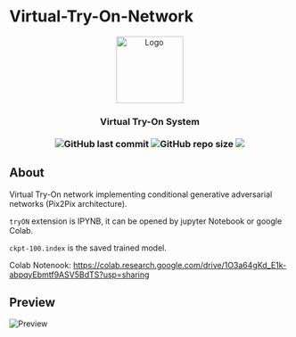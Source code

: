 # Virtual-Try-On-Network
<p align="center">
<img src="https://user-images.githubusercontent.com/32794378/141994091-ee60b52a-1159-4bde-9b59-96b537d2ebae.png" alt="Logo" width="120">
</p>
<h3 align="center">Virtual Try-On System<br><br>
<img alt="GitHub last commit" src="https://img.shields.io/github/last-commit/ISL270/Virtual-Try-On-Network">
<img alt="GitHub repo size" src="https://img.shields.io/github/repo-size/isl270/Virtual-Try-On-Network">
  <img src="https://visitor-badge.glitch.me/badge?page_id=ISL270.Virtual-Try-On-Network&right_color=red&left_text=visitors" /></h3>

## About
Virtual Try-On network implementing conditional generative adversarial networks (Pix2Pix architecture).

`tryON` extension is IPYNB, it can be opened by jupyter Notebook or google Colab.

`ckpt-100.index` is the saved trained model.

Colab Notenook: https://colab.research.google.com/drive/1O3a64gKd_E1k-abpqyEbmtf9ASV5BdTS?usp=sharing

## Preview
![Preview](/Demo.gif)
